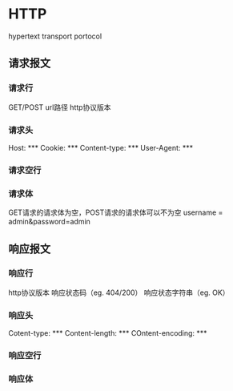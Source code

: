 # HTTP
hypertext transport portocol

## 请求报文
### 请求行
GET/POST url路径 http协议版本
### 请求头
Host: ***
Cookie: *** 
Content-type: ***
User-Agent: ***
### 请求空行
### 请求体
GET请求的请求体为空，POST请求的请求体可以不为空
username = admin&password=admin

## 响应报文
### 响应行
http协议版本 响应状态码（eg. 404/200） 响应状态字符串（eg. OK）
### 响应头
Cotent-type: ***
Content-length: ***
COntent-encoding: ***
### 响应空行
### 响应体
<!DOCTYPE html>
<html lang="en">
<head>
    <meta charset="UTF-8">
    <meta http-equiv="X-UA-Compatible" content="IE=edge">
    <meta name="viewport" content="width=device-width, initial-scale=1.0">
    <title>Document</title>
</head>
<body>
    
</body>
</html>